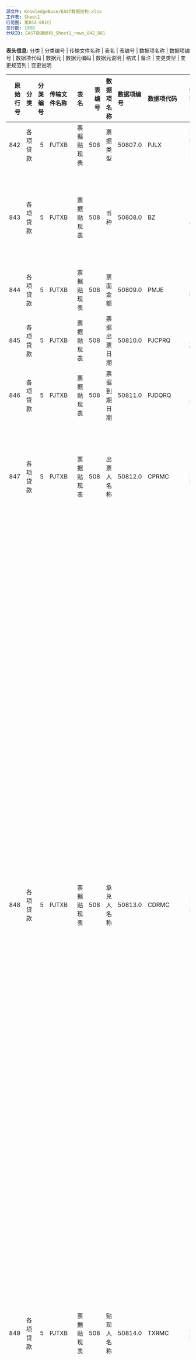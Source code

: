 ```yaml
---
源文件: KnowledgeBase/EAST数据结构.xlsx
工作表: Sheet1
行范围: 第842-881行
总行数: 1908
分块ID: EAST数据结构_Sheet1_rows_842_881
---
```


**表头信息:** 分类 | 分类编号 | 传输文件名称 | 表名 | 表编号 | 数据项名称 | 数据项编号 | 数据项代码 | 数据元 | 数据元编码 | 数据元说明 | 格式 | 备注 | 变更类型 | 变更规范列 | 变更说明

|   原始行号 | 分类     |   分类编号 | 传输文件名称   | 表名         |   表编号 | 数据项名称         | 数据项编号   | 数据项代码   | 数据元       | 数据元编码   | 数据元说明                                                                                                                                                                                                                                             | 格式   | 备注                                                                                                                                                                                                                                                                 | 变更类型   | 变更规范列   | 变更说明       |
|-----------:|:---------|-----------:|:---------------|:-------------|---------:|:-------------------|:-------------|:-------------|:-------------|:-------------|:-------------------------------------------------------------------------------------------------------------------------------------------------------------------------------------------------------------------------------------------------------|:-------|:---------------------------------------------------------------------------------------------------------------------------------------------------------------------------------------------------------------------------------------------------------------------|:-----------|:-------------|:---------------|
|        842 | 各项贷款 |          5 | PJTXB          | 票据贴现表   |      508 | 票据类型           | 50807.0      | PJLX         | 票据类型     | 5016.0       | 银行承兑汇票，商业承兑汇票。                                                                                                                                                                                                                           | C..30  |                                                                                                                                                                                                                                                                      | 新增       |              |                |
|        843 | 各项贷款 |          5 | PJTXB          | 票据贴现表   |      508 | 币种               | 50808.0      | BZ           | 币种         | 3010.0       | 遵循《GB/T 12406 表示货币和资金的代码》的字母代码，如CNY。上述文件所列币种无法涵盖的，允许银行自定义填报。多个币种合计折算为人民币（本外币合计）的，填报为BWB。                                                                                        | C3     |                                                                                                                                                                                                                                                                      | 新增       |              |                |
|        844 | 各项贷款 |          5 | PJTXB          | 票据贴现表   |      508 | 票面金额           | 50809.0      | PMJE         | 金额         | 3008.0       | 与币种相对应金额。                                                                                                                                                                                                                                     | D20.2  |                                                                                                                                                                                                                                                                      | 新增       |              |                |
|        845 | 各项贷款 |          5 | PJTXB          | 票据贴现表   |      508 | 票据出票日期       | 50810.0      | PJCPRQ       | 日期         | 1005.0       | YYYYMMDD，默认值99991231。                                                                                                                                                                                                                             | C8     |                                                                                                                                                                                                                                                                      | 新增       |              |                |
|        846 | 各项贷款 |          5 | PJTXB          | 票据贴现表   |      508 | 票据到期日期       | 50811.0      | PJDQRQ       | 日期         | 1005.0       | YYYYMMDD，默认值99991231。                                                                                                                                                                                                                             | C8     |                                                                                                                                                                                                                                                                      | 新增       |              |                |
|        847 | 各项贷款 |          5 | PJTXB          | 票据贴现表   |      508 | 出票人名称         | 50812.0      | CPRMC        | 名称         | 1001.0       | 名称应与公章所使用的名称完全一致。银行机构以银保监会金融机构许可证登记名称为准。无独立金融机构许可证的机构，可在本名称中体现出机构特征。第三方支付平台填报第三方支付平台名称。                                                                         | C..450 | 填写出票人全称。                                                                                                                                                                                                                                                     | 新增       |              |                |
|            |          |            |                |              |          |                    |              |              |              |              | 客户名称按照客户的不同类型按如下标准填报。                                                                                                                                                                                                             |        |                                                                                                                                                                                                                                                                      |            |              |                |
|            |          |            |                |              |          |                    |              |              |              |              | （1）集团客户，填报银行对该集团授信采用的集团客户名称。视同集团客户填报的供应链融资填报核心企业客户名称。                                                                                                                                              |        |                                                                                                                                                                                                                                                                      |            |              |                |
|            |          |            |                |              |          |                    |              |              |              |              | （2）单一法人客户，经有关部门批准正式使用的全称，与公章所使用的名称完全一致。视同单一法人客户填报的分公司，填报分公司全称，与分公司公章所使用的名称完全一致。客户是境内涉密机构的，客户名称填报为“*********”。                                         |        |                                                                                                                                                                                                                                                                      |            |              |                |
|            |          |            |                |              |          |                    |              |              |              |              | （3）同业客户，经有关部门批准正式使用的客户全称，与客户公章所使用的名称完全一致。                                                                                                                                                                      |        |                                                                                                                                                                                                                                                                      |            |              |                |
|            |          |            |                |              |          |                    |              |              |              |              | （4）自然人，与有效证件上的姓名一致。                                                                                                                                                                                                                  |        |                                                                                                                                                                                                                                                                      |            |              |                |
|            |          |            |                |              |          |                    |              |              |              |              | （5）境外客户，客户名称填报英文名称。                                                                                                                                                                                                                  |        |                                                                                                                                                                                                                                                                      |            |              |                |
|        848 | 各项贷款 |          5 | PJTXB          | 票据贴现表   |      508 | 承兑人名称         | 50813.0      | CDRMC        | 名称         | 1001.0       | 名称应与公章所使用的名称完全一致。银行机构以银保监会金融机构许可证登记名称为准。无独立金融机构许可证的机构，可在本名称中体现出机构特征。第三方支付平台填报第三方支付平台名称。                                                                         | C..450 | 填写承兑人全称。银行承兑汇票填承兑行全称。                                                                                                                                                                                                                           | 新增       |              |                |
|            |          |            |                |              |          |                    |              |              |              |              | 客户名称按照客户的不同类型按如下标准填报。                                                                                                                                                                                                             |        |                                                                                                                                                                                                                                                                      |            |              |                |
|            |          |            |                |              |          |                    |              |              |              |              | （1）集团客户，填报银行对该集团授信采用的集团客户名称。视同集团客户填报的供应链融资填报核心企业客户名称。                                                                                                                                              |        |                                                                                                                                                                                                                                                                      |            |              |                |
|            |          |            |                |              |          |                    |              |              |              |              | （2）单一法人客户，经有关部门批准正式使用的全称，与公章所使用的名称完全一致。视同单一法人客户填报的分公司，填报分公司全称，与分公司公章所使用的名称完全一致。客户是境内涉密机构的，客户名称填报为“*********”。                                         |        |                                                                                                                                                                                                                                                                      |            |              |                |
|            |          |            |                |              |          |                    |              |              |              |              | （3）同业客户，经有关部门批准正式使用的客户全称，与客户公章所使用的名称完全一致。                                                                                                                                                                      |        |                                                                                                                                                                                                                                                                      |            |              |                |
|            |          |            |                |              |          |                    |              |              |              |              | （4）自然人，与有效证件上的姓名一致。                                                                                                                                                                                                                  |        |                                                                                                                                                                                                                                                                      |            |              |                |
|            |          |            |                |              |          |                    |              |              |              |              | （5）境外客户，客户名称填报英文名称。                                                                                                                                                                                                                  |        |                                                                                                                                                                                                                                                                      |            |              |                |
|        849 | 各项贷款 |          5 | PJTXB          | 票据贴现表   |      508 | 贴现人名称         | 50814.0      | TXRMC        | 名称         | 1001.0       | 名称应与公章所使用的名称完全一致。银行机构以银保监会金融机构许可证登记名称为准。无独立金融机构许可证的机构，可在本名称中体现出机构特征。第三方支付平台填报第三方支付平台名称。                                                                         | C..450 | 填报申请办理贴现的贴现人全称。                                                                                                                                                                                                                                       | 新增       |              |                |
|            |          |            |                |              |          |                    |              |              |              |              | 客户名称按照客户的不同类型按如下标准填报。                                                                                                                                                                                                             |        |                                                                                                                                                                                                                                                                      |            |              |                |
|            |          |            |                |              |          |                    |              |              |              |              | （1）集团客户，填报银行对该集团授信采用的集团客户名称。视同集团客户填报的供应链融资填报核心企业客户名称。                                                                                                                                              |        |                                                                                                                                                                                                                                                                      |            |              |                |
|            |          |            |                |              |          |                    |              |              |              |              | （2）单一法人客户，经有关部门批准正式使用的全称，与公章所使用的名称完全一致。视同单一法人客户填报的分公司，填报分公司全称，与分公司公章所使用的名称完全一致。客户是境内涉密机构的，客户名称填报为“*********”。                                         |        |                                                                                                                                                                                                                                                                      |            |              |                |
|            |          |            |                |              |          |                    |              |              |              |              | （3）同业客户，经有关部门批准正式使用的客户全称，与客户公章所使用的名称完全一致。                                                                                                                                                                      |        |                                                                                                                                                                                                                                                                      |            |              |                |
|            |          |            |                |              |          |                    |              |              |              |              | （4）自然人，与有效证件上的姓名一致。                                                                                                                                                                                                                  |        |                                                                                                                                                                                                                                                                      |            |              |                |
|            |          |            |                |              |          |                    |              |              |              |              | （5）境外客户，客户名称填报英文名称。                                                                                                                                                                                                                  |        |                                                                                                                                                                                                                                                                      |            |              |                |
|        850 | 各项贷款 |          5 | PJTXB          | 票据贴现表   |      508 | 贴现人客户统一编号 | 50815.0      | TXRKHTYBH    | 客户统一编号 | 2001.0       | 银行自定义的唯一识别客户的标识。供应链融资的填写供应链融资编码。                                                                                                                                                                                       | C..60  |                                                                                                                                                                                                                                                                      | 新增       |              |                |
|        851 | 各项贷款 |          5 | PJTXB          | 票据贴现表   |      508 | 贴现人账号         | 50816.0      | TXRZH        | 外部账号     | 3025.0       | 客户交易时所使用的实际账号（银行提供给客户的账号，而非系统记账账号）。如，个人账号报送卡号、折号、单号或客户账号；对公活期账号报送活期存款账号对应的客户账号；对公定期账号报送与该业务绑定交易的客户账号；第三方平台账号报送第三方平台实际支付的账号。 | C..60  | 贴现人申请提款的外部账号                                                                                                                                                                                                                                             | 新增       |              |                |
|        852 | 各项贷款 |          5 | PJTXB          | 票据贴现表   |      508 | 贴现人开户行名称   | 50817.0      | TXRKHHMC     | 名称         | 1001.0       | 名称应与公章所使用的名称完全一致。银行机构以银保监会金融机构许可证登记名称为准。无独立金融机构许可证的机构，可在本名称中体现出机构特征。第三方支付平台填报第三方支付平台名称。                                                                         | C..450 | 贴现人申请提款的开户行全称                                                                                                                                                                                                                                           | 新增       |              |                |
|            |          |            |                |              |          |                    |              |              |              |              | 客户名称按照客户的不同类型按如下标准填报。                                                                                                                                                                                                             |        |                                                                                                                                                                                                                                                                      |            |              |                |
|            |          |            |                |              |          |                    |              |              |              |              | （1）集团客户，填报银行对该集团授信采用的集团客户名称。视同集团客户填报的供应链融资填报核心企业客户名称。                                                                                                                                              |        |                                                                                                                                                                                                                                                                      |            |              |                |
|            |          |            |                |              |          |                    |              |              |              |              | （2）单一法人客户，经有关部门批准正式使用的全称，与公章所使用的名称完全一致。视同单一法人客户填报的分公司，填报分公司全称，与分公司公章所使用的名称完全一致。客户是境内涉密机构的，客户名称填报为“*********”。                                         |        |                                                                                                                                                                                                                                                                      |            |              |                |
|            |          |            |                |              |          |                    |              |              |              |              | （3）同业客户，经有关部门批准正式使用的客户全称，与客户公章所使用的名称完全一致。                                                                                                                                                                      |        |                                                                                                                                                                                                                                                                      |            |              |                |
|            |          |            |                |              |          |                    |              |              |              |              | （4）自然人，与有效证件上的姓名一致。                                                                                                                                                                                                                  |        |                                                                                                                                                                                                                                                                      |            |              |                |
|            |          |            |                |              |          |                    |              |              |              |              | （5）境外客户，客户名称填报英文名称。                                                                                                                                                                                                                  |        |                                                                                                                                                                                                                                                                      |            |              |                |
|        853 | 各项贷款 |          5 | PJTXB          | 票据贴现表   |      508 | 贴现金额           | 50818.0      | TXJE         | 金额         | 3008.0       | 与币种相对应金额。                                                                                                                                                                                                                                     | D20.2  | 贴现实付金额。                                                                                                                                                                                                                                                       | 新增       |              |                |
|        854 | 各项贷款 |          5 | PJTXB          | 票据贴现表   |      508 | 贴现日期           | 50819.0      | TXRQ         | 日期         | 1005.0       | YYYYMMDD，默认值99991231。                                                                                                                                                                                                                             | C8     |                                                                                                                                                                                                                                                                      | 新增       |              |                |
|        855 | 各项贷款 |          5 | PJTXB          | 票据贴现表   |      508 | 贴现计息天数       | 50820.0      | TXJXTS       | 天数         | 10046.0      | 以天为单位计的时间长度。                                                                                                                                                                                                                               | I      |                                                                                                                                                                                                                                                                      | 新增       |              |                |
|        856 | 各项贷款 |          5 | PJTXB          | 票据贴现表   |      508 | 贴现利率           | 50821.0      | TXL          | 利率         | 3017.0       | 百分比为单位，即%，如4.5%填报为4.5。                                                                                                                                                                                                                   | D20.4  |                                                                                                                                                                                                                                                                      | 新增       |              |                |
|        857 | 各项贷款 |          5 | PJTXB          | 票据贴现表   |      508 | 贴现利息           | 50822.0      | TXLX         | 利息         | 3016.0       | 元。                                                                                                                                                                                                                                                   | D20.2  |                                                                                                                                                                                                                                                                      | 新增       |              |                |
|        858 | 各项贷款 |          5 | PJTXB          | 票据贴现表   |      508 | 票据状态           | 50823.0      | PJZT         | 票据状态     | 5043.0       | 正常，卖断，解付，垫款，核销，其他-银行自定义。无法以枚举类型填报的，以“其他-XX”填报，其中“XX”为银行自定义状态。                                                                                                                                       | C..30  | 正常（票据未到期），卖断（转贴现卖断），解付（票据到期且出票人已付款），垫款（票据到期产生垫款），核销（贷款核销）。                                                                                                                                                 | 新增       |              |                |
|        859 | 各项贷款 |          5 | PJTXB          | 票据贴现表   |      508 | 备注               | 50824.0      | BBZ          | 备注         | 1038.0       | 银行自定义。                                                                                                                                                                                                                                           | C..600 | 描述其他字段未能详尽说明的情况，或标注对本条报送记录的特殊说明（如视需要可用于说明各种不满足检核规则的例外情况：客户信息表中可标注“境外客户”“客户已工商注销”“客户名下账户均已管控”，信贷分户账中可标注“线上化业务”“自助类贷款”等）。不同备注事项用英文半角分号隔开。 | 新增       |              |                |
|        860 | 各项贷款 |          5 | PJTXB          | 票据贴现表   |      508 | 采集日期           | 50825.0      | CJRQ         | 日期         | 1005.0       | YYYYMMDD，默认值99991231。                                                                                                                                                                                                                             | C8     | PK。采集日期指该期（批次）数据报送的期末日期，例如：按日采集的表，采集日期应为每日；按月采集的表，采集日期应为月末最后一天；以此类推。有特殊报送要求的，应以报送要求的截至日期为采集日期。                                                                           | 新增       |              |                |
|        861 | 各项贷款 |          5 | PJZTXB         | 票据转贴现表 |      509 |                    |              |              |              |              |                                                                                                                                                                                                                                                        |        | 报送本行发生的转贴现买断、转贴现卖断、质押式回购正回购、质押式回购逆回购、买断式回购正回购、买断式回购逆回购、再贴现等业务的明细信息。票据状态为“卖断”、“解付”或“核销”的数据，在报送票据最后状态的次月可不再报送。                                                   | 新增       |              |                |
|        862 | 各项贷款 |          5 | PJZTXB         | 票据转贴现表 |      509 | 金融许可证号       | 50901.0      | JRXKZH       | 金融许可证号 | 1011.0       | 金融许可证机构编码编制规则（试行）                                                                                                                                                                                                                     | C..30  | 关联数据项：机构信息表.金融许可证号                                                                                                                                                                                                                                  | 新增       |              |                |
|            |          |            |                |              |          |                    |              |              |              |              | 　一、机构编码结构                                                                                                                                                                                                                                     |        |                                                                                                                                                                                                                                                                      |            |              |                |
|            |          |            |                |              |          |                    |              |              |              |              | 　　机构编码由大写英文字母和数字组成，共15位。分六个部分，分别是机构类型代码、机构代码、组织类别代码、发证机关代码、地址代码、顺序代码，从左至右顺序排列，如下表所示。                                                                                 |        |                                                                                                                                                                                                                                                                      |            |              |                |
|            |          |            |                |              |          |                    |              |              |              |              | 　　二、机构编码含义                                                                                                                                                                                                                                   |        |                                                                                                                                                                                                                                                                      |            |              |                |
|            |          |            |                |              |          |                    |              |              |              |              | 　　（一）第［一］位是机构类型代码，用大写英文字母表示。                                                                                                                                                                                               |        |                                                                                                                                                                                                                                                                      |            |              |                |
|            |          |            |                |              |          |                    |              |              |              |              | 　　A-政策性银行                                                                                                                                                                                                                                       |        |                                                                                                                                                                                                                                                                      |            |              |                |
|            |          |            |                |              |          |                    |              |              |              |              | 　　B-商业银行                                                                                                                                                                                                                                         |        |                                                                                                                                                                                                                                                                      |            |              |                |
|            |          |            |                |              |          |                    |              |              |              |              | 　　C-农村合作银行                                                                                                                                                                                                                                     |        |                                                                                                                                                                                                                                                                      |            |              |                |
|            |          |            |                |              |          |                    |              |              |              |              | 　　D-城市信用社                                                                                                                                                                                                                                       |        |                                                                                                                                                                                                                                                                      |            |              |                |
|            |          |            |                |              |          |                    |              |              |              |              | 　　E-农村信用社                                                                                                                                                                                                                                       |        |                                                                                                                                                                                                                                                                      |            |              |                |
|            |          |            |                |              |          |                    |              |              |              |              | 　　F-资金互助社                                                                                                                                                                                                                                       |        |                                                                                                                                                                                                                                                                      |            |              |                |
|            |          |            |                |              |          |                    |              |              |              |              | 　　J-金融资产管理公司                                                                                                                                                                                                                                 |        |                                                                                                                                                                                                                                                                      |            |              |                |
|            |          |            |                |              |          |                    |              |              |              |              | 　　K-信托公司                                                                                                                                                                                                                                         |        |                                                                                                                                                                                                                                                                      |            |              |                |
|            |          |            |                |              |          |                    |              |              |              |              | 　　L-财务公司                                                                                                                                                                                                                                         |        |                                                                                                                                                                                                                                                                      |            |              |                |
|            |          |            |                |              |          |                    |              |              |              |              | 　　M-金融租赁公司                                                                                                                                                                                                                                     |        |                                                                                                                                                                                                                                                                      |            |              |                |
|            |          |            |                |              |          |                    |              |              |              |              | 　　N-汽车金融公司                                                                                                                                                                                                                                     |        |                                                                                                                                                                                                                                                                      |            |              |                |
|            |          |            |                |              |          |                    |              |              |              |              | 　　P-货币经纪公司                                                                                                                                                                                                                                     |        |                                                                                                                                                                                                                                                                      |            |              |                |
|            |          |            |                |              |          |                    |              |              |              |              | 　　Q-贷款公司                                                                                                                                                                                                                                         |        |                                                                                                                                                                                                                                                                      |            |              |                |
|            |          |            |                |              |          |                    |              |              |              |              | 　　Z-其他类金融机构                                                                                                                                                                                                                                   |        |                                                                                                                                                                                                                                                                      |            |              |                |
|            |          |            |                |              |          |                    |              |              |              |              | 　　新增机构类型时，根据需要确定机构类型代码。                                                                                                                                                                                                         |        |                                                                                                                                                                                                                                                                      |            |              |                |
|            |          |            |                |              |          |                    |              |              |              |              | 　　（二）第［二］位至第［五］位是机构代码，用数字表示。                                                                                                                                                                                               |        |                                                                                                                                                                                                                                                                      |            |              |                |
|            |          |            |                |              |          |                    |              |              |              |              | 　　1.每个法人机构指定唯一的代码，由计算机系统按照规则自动生成。除农村信用社、资金互助社、贷款公司（E、F、Q类机构）外，全国统一编码。E、F、Q类机构在省（自治区、直辖市）范围内统一编码。                                                               |        |                                                                                                                                                                                                                                                                      |            |              |                |
|            |          |            |                |              |          |                    |              |              |              |              | 　　2.新设立的机构依照所属机构类型顺序排列。                                                                                                                                                                                                           |        |                                                                                                                                                                                                                                                                      |            |              |                |
|            |          |            |                |              |          |                    |              |              |              |              | 　　机构代码编码示例如下：                                                                                                                                                                                                                             |        |                                                                                                                                                                                                                                                                      |            |              |                |
|            |          |            |                |              |          |                    |              |              |              |              | 　　A-政策性银行                                                                                                                                                                                                                                       |        |                                                                                                                                                                                                                                                                      |            |              |                |
|            |          |            |                |              |          |                    |              |              |              |              | 　　0001-国家开发银行                                                                                                                                                                                                                                  |        |                                                                                                                                                                                                                                                                      |            |              |                |
|            |          |            |                |              |          |                    |              |              |              |              | 　　……                                                                                                                                                                                                                                                 |        |                                                                                                                                                                                                                                                                      |            |              |                |
|            |          |            |                |              |          |                    |              |              |              |              | 　　B-商业银行                                                                                                                                                                                                                                         |        |                                                                                                                                                                                                                                                                      |            |              |                |
|            |          |            |                |              |          |                    |              |              |              |              | 　　0001-中国工商银行股份有限公司                                                                                                                                                                                                                      |        |                                                                                                                                                                                                                                                                      |            |              |                |
|            |          |            |                |              |          |                    |              |              |              |              | 　　……                                                                                                                                                                                                                                                 |        |                                                                                                                                                                                                                                                                      |            |              |                |
|            |          |            |                |              |          |                    |              |              |              |              | 　　C-农村合作银行                                                                                                                                                                                                                                     |        |                                                                                                                                                                                                                                                                      |            |              |                |
|            |          |            |                |              |          |                    |              |              |              |              | 　　0001-天津大港农村合作银行                                                                                                                                                                                                                          |        |                                                                                                                                                                                                                                                                      |            |              |                |
|            |          |            |                |              |          |                    |              |              |              |              | 　　……                                                                                                                                                                                                                                                 |        |                                                                                                                                                                                                                                                                      |            |              |                |
|            |          |            |                |              |          |                    |              |              |              |              | 　　D-城市信用社                                                                                                                                                                                                                                       |        |                                                                                                                                                                                                                                                                      |            |              |                |
|            |          |            |                |              |          |                    |              |              |              |              | 　　0001-邯郸市城市信用社股份有限公司                                                                                                                                                                                                                  |        |                                                                                                                                                                                                                                                                      |            |              |                |
|            |          |            |                |              |          |                    |              |              |              |              | 　　……                                                                                                                                                                                                                                                 |        |                                                                                                                                                                                                                                                                      |            |              |                |
|            |          |            |                |              |          |                    |              |              |              |              | 　　E-农村信用社天津市                                                                                                                                                                                                                                 |        |                                                                                                                                                                                                                                                                      |            |              |                |
|            |          |            |                |              |          |                    |              |              |              |              | 　　0001-天津市宝坻区农村信用合作联社                                                                                                                                                                                                                  |        |                                                                                                                                                                                                                                                                      |            |              |                |
|            |          |            |                |              |          |                    |              |              |              |              | 　　……                                                                                                                                                                                                                                                 |        |                                                                                                                                                                                                                                                                      |            |              |                |
|            |          |            |                |              |          |                    |              |              |              |              | 　　新疆维吾尔自治区                                                                                                                                                                                                                                   |        |                                                                                                                                                                                                                                                                      |            |              |                |
|            |          |            |                |              |          |                    |              |              |              |              | 　　0001-新疆维吾尔自治区农村信用社联合社                                                                                                                                                                                                              |        |                                                                                                                                                                                                                                                                      |            |              |                |
|            |          |            |                |              |          |                    |              |              |              |              | 　　……                                                                                                                                                                                                                                                 |        |                                                                                                                                                                                                                                                                      |            |              |                |
|            |          |            |                |              |          |                    |              |              |              |              | 　　F-资金互助社                                                                                                                                                                                                                                       |        |                                                                                                                                                                                                                                                                      |            |              |                |
|            |          |            |                |              |          |                    |              |              |              |              | 　　吉林省                                                                                                                                                                                                                                             |        |                                                                                                                                                                                                                                                                      |            |              |                |
|            |          |            |                |              |          |                    |              |              |              |              | 　　0001-吉林省梨树县闰家村百信农村资金互助社                                                                                                                                                                                                          |        |                                                                                                                                                                                                                                                                      |            |              |                |
|            |          |            |                |              |          |                    |              |              |              |              | 　　……                                                                                                                                                                                                                                                 |        |                                                                                                                                                                                                                                                                      |            |              |                |
|            |          |            |                |              |          |                    |              |              |              |              | 　　青海省                                                                                                                                                                                                                                             |        |                                                                                                                                                                                                                                                                      |            |              |                |
|            |          |            |                |              |          |                    |              |              |              |              | 　　0001-青海省乐都县雨润镇兴乐农村资金互助社                                                                                                                                                                                                          |        |                                                                                                                                                                                                                                                                      |            |              |                |
|            |          |            |                |              |          |                    |              |              |              |              | 　　……                                                                                                                                                                                                                                                 |        |                                                                                                                                                                                                                                                                      |            |              |                |
|            |          |            |                |              |          |                    |              |              |              |              | 　　J-金融资产管理公司                                                                                                                                                                                                                                 |        |                                                                                                                                                                                                                                                                      |            |              |                |
|            |          |            |                |              |          |                    |              |              |              |              | 　　0001-中国华融资产管理公司                                                                                                                                                                                                                          |        |                                                                                                                                                                                                                                                                      |            |              |                |
|            |          |            |                |              |          |                    |              |              |              |              | 　　……                                                                                                                                                                                                                                                 |        |                                                                                                                                                                                                                                                                      |            |              |                |
|            |          |            |                |              |          |                    |              |              |              |              | 　　K-信托投资公司                                                                                                                                                                                                                                     |        |                                                                                                                                                                                                                                                                      |            |              |                |
|            |          |            |                |              |          |                    |              |              |              |              | 　　0001-中诚信托投资有限责任公司                                                                                                                                                                                                                      |        |                                                                                                                                                                                                                                                                      |            |              |                |
|            |          |            |                |              |          |                    |              |              |              |              | 　　……                                                                                                                                                                                                                                                 |        |                                                                                                                                                                                                                                                                      |            |              |                |
|            |          |            |                |              |          |                    |              |              |              |              | 　　L-财务公司                                                                                                                                                                                                                                         |        |                                                                                                                                                                                                                                                                      |            |              |                |
|            |          |            |                |              |          |                    |              |              |              |              | 　　0001-中海石油财务有限责任公司                                                                                                                                                                                                                      |        |                                                                                                                                                                                                                                                                      |            |              |                |
|            |          |            |                |              |          |                    |              |              |              |              | 　　……                                                                                                                                                                                                                                                 |        |                                                                                                                                                                                                                                                                      |            |              |                |
|            |          |            |                |              |          |                    |              |              |              |              | 　　M-金融租赁公司                                                                                                                                                                                                                                     |        |                                                                                                                                                                                                                                                                      |            |              |                |
|            |          |            |                |              |          |                    |              |              |              |              | 　　0001-中国外贸金融租赁公司                                                                                                                                                                                                                          |        |                                                                                                                                                                                                                                                                      |            |              |                |
|            |          |            |                |              |          |                    |              |              |              |              | 　　……                                                                                                                                                                                                                                                 |        |                                                                                                                                                                                                                                                                      |            |              |                |
|            |          |            |                |              |          |                    |              |              |              |              | 　　N-汽车金融公司                                                                                                                                                                                                                                     |        |                                                                                                                                                                                                                                                                      |            |              |                |
|            |          |            |                |              |          |                    |              |              |              |              | 　　0001-大众汽车金融（中国）有限公司                                                                                                                                                                                                                  |        |                                                                                                                                                                                                                                                                      |            |              |                |
|            |          |            |                |              |          |                    |              |              |              |              | 　　……                                                                                                                                                                                                                                                 |        |                                                                                                                                                                                                                                                                      |            |              |                |
|            |          |            |                |              |          |                    |              |              |              |              | 　　P-货币经纪公司                                                                                                                                                                                                                                     |        |                                                                                                                                                                                                                                                                      |            |              |                |
|            |          |            |                |              |          |                    |              |              |              |              | 　　0001-上海国利货币经纪有限公司                                                                                                                                                                                                                      |        |                                                                                                                                                                                                                                                                      |            |              |                |
|            |          |            |                |              |          |                    |              |              |              |              | 　　……                                                                                                                                                                                                                                                 |        |                                                                                                                                                                                                                                                                      |            |              |                |
|            |          |            |                |              |          |                    |              |              |              |              | 　　Q-贷款公司四川省                                                                                                                                                                                                                                   |        |                                                                                                                                                                                                                                                                      |            |              |                |
|            |          |            |                |              |          |                    |              |              |              |              | 　　0001-四川省仪陇县惠民贷款有限责任公司                                                                                                                                                                                                              |        |                                                                                                                                                                                                                                                                      |            |              |                |
|            |          |            |                |              |          |                    |              |              |              |              | 　　……                                                                                                                                                                                                                                                 |        |                                                                                                                                                                                                                                                                      |            |              |                |
|            |          |            |                |              |          |                    |              |              |              |              | 　　新疆维吾尔自治区                                                                                                                                                                                                                                   |        |                                                                                                                                                                                                                                                                      |            |              |                |
|            |          |            |                |              |          |                    |              |              |              |              | 　　0001-                                                                                                                                                                                                                                              |        |                                                                                                                                                                                                                                                                      |            |              |                |
|            |          |            |                |              |          |                    |              |              |              |              | 　　……                                                                                                                                                                                                                                                 |        |                                                                                                                                                                                                                                                                      |            |              |                |
|            |          |            |                |              |          |                    |              |              |              |              | 　　Z-其他类金融机构                                                                                                                                                                                                                                   |        |                                                                                                                                                                                                                                                                      |            |              |                |
|            |          |            |                |              |          |                    |              |              |              |              | 　　0001-中央国债登记结算有限责任公司                                                                                                                                                                                                                  |        |                                                                                                                                                                                                                                                                      |            |              |                |
|            |          |            |                |              |          |                    |              |              |              |              | 　　……                                                                                                                                                                                                                                                 |        |                                                                                                                                                                                                                                                                      |            |              |                |
|            |          |            |                |              |          |                    |              |              |              |              | 　　（三）第〔六〕位是组织类别代码，用大写英文字母表示。                                                                                                                                                                                               |        |                                                                                                                                                                                                                                                                      |            |              |                |
|            |          |            |                |              |          |                    |              |              |              |              | 　　机构类型不同，组织类别代码的含义不同。定义如下：                                                                                                                                                                                                   |        |                                                                                                                                                                                                                                                                      |            |              |                |
|            |          |            |                |              |          |                    |              |              |              |              | 　　1.A-政策性银行                                                                                                                                                                                                                                     |        |                                                                                                                                                                                                                                                                      |            |              |                |
|            |          |            |                |              |          |                    |              |              |              |              | 　　H-总行                                                                                                                                                                                                                                             |        |                                                                                                                                                                                                                                                                      |            |              |                |
|            |          |            |                |              |          |                    |              |              |              |              | 　　G-总行营业部                                                                                                                                                                                                                                       |        |                                                                                                                                                                                                                                                                      |            |              |                |
|            |          |            |                |              |          |                    |              |              |              |              | 　　H-级分行                                                                                                                                                                                                                                           |        |                                                                                                                                                                                                                                                                      |            |              |                |
|            |          |            |                |              |          |                    |              |              |              |              | 　　K-一级分行营业部                                                                                                                                                                                                                                   |        |                                                                                                                                                                                                                                                                      |            |              |                |
|            |          |            |                |              |          |                    |              |              |              |              | 　　M-二级分行                                                                                                                                                                                                                                         |        |                                                                                                                                                                                                                                                                      |            |              |                |
|            |          |            |                |              |          |                    |              |              |              |              | 　　S-支行                                                                                                                                                                                                                                             |        |                                                                                                                                                                                                                                                                      |            |              |                |
|            |          |            |                |              |          |                    |              |              |              |              | 　　X-其他分支机构                                                                                                                                                                                                                                     |        |                                                                                                                                                                                                                                                                      |            |              |                |
|            |          |            |                |              |          |                    |              |              |              |              | 　　2.B-商业银行                                                                                                                                                                                                                                       |        |                                                                                                                                                                                                                                                                      |            |              |                |
|            |          |            |                |              |          |                    |              |              |              |              | 　　H-总行                                                                                                                                                                                                                                             |        |                                                                                                                                                                                                                                                                      |            |              |                |
|            |          |            |                |              |          |                    |              |              |              |              | 　　G-总行营业部、专营机构                                                                                                                                                                                                                             |        |                                                                                                                                                                                                                                                                      |            |              |                |
|            |          |            |                |              |          |                    |              |              |              |              | 　　B-一级分行                                                                                                                                                                                                                                         |        |                                                                                                                                                                                                                                                                      |            |              |                |
|            |          |            |                |              |          |                    |              |              |              |              | 　　K-一级分行营业部                                                                                                                                                                                                                                   |        |                                                                                                                                                                                                                                                                      |            |              |                |
|            |          |            |                |              |          |                    |              |              |              |              | 　　L-二级分行                                                                                                                                                                                                                                         |        |                                                                                                                                                                                                                                                                      |            |              |                |
|            |          |            |                |              |          |                    |              |              |              |              | 　　M-直属支行                                                                                                                                                                                                                                         |        |                                                                                                                                                                                                                                                                      |            |              |                |
|            |          |            |                |              |          |                    |              |              |              |              | 　　N-二级分行营业部                                                                                                                                                                                                                                   |        |                                                                                                                                                                                                                                                                      |            |              |                |
|            |          |            |                |              |          |                    |              |              |              |              | 　　S-支行                                                                                                                                                                                                                                             |        |                                                                                                                                                                                                                                                                      |            |              |                |
|            |          |            |                |              |          |                    |              |              |              |              | 　　U-分理处、办事处、营业所                                                                                                                                                                                                                           |        |                                                                                                                                                                                                                                                                      |            |              |                |
|            |          |            |                |              |          |                    |              |              |              |              | 　　V-储蓄所                                                                                                                                                                                                                                           |        |                                                                                                                                                                                                                                                                      |            |              |                |
|            |          |            |                |              |          |                    |              |              |              |              | 　　X-其他分支机构                                                                                                                                                                                                                                     |        |                                                                                                                                                                                                                                                                      |            |              |                |
|            |          |            |                |              |          |                    |              |              |              |              | 　　3.C-农村合作银行                                                                                                                                                                                                                                   |        |                                                                                                                                                                                                                                                                      |            |              |                |
|            |          |            |                |              |          |                    |              |              |              |              | 　　H-总行                                                                                                                                                                                                                                             |        |                                                                                                                                                                                                                                                                      |            |              |                |
|            |          |            |                |              |          |                    |              |              |              |              | 　　S-支行                                                                                                                                                                                                                                             |        |                                                                                                                                                                                                                                                                      |            |              |                |
|            |          |            |                |              |          |                    |              |              |              |              | 　　U-分理处                                                                                                                                                                                                                                           |        |                                                                                                                                                                                                                                                                      |            |              |                |
|            |          |            |                |              |          |                    |              |              |              |              | 　　V-储蓄所                                                                                                                                                                                                                                           |        |                                                                                                                                                                                                                                                                      |            |              |                |
|            |          |            |                |              |          |                    |              |              |              |              | 　　X-其他分支机构                                                                                                                                                                                                                                     |        |                                                                                                                                                                                                                                                                      |            |              |                |
|            |          |            |                |              |          |                    |              |              |              |              | 　　4.D-城市信用社                                                                                                                                                                                                                                     |        |                                                                                                                                                                                                                                                                      |            |              |                |
|            |          |            |                |              |          |                    |              |              |              |              | 　　H-法人                                                                                                                                                                                                                                             |        |                                                                                                                                                                                                                                                                      |            |              |                |
|            |          |            |                |              |          |                    |              |              |              |              | 　　S-分社、营业部                                                                                                                                                                                                                                     |        |                                                                                                                                                                                                                                                                      |            |              |                |
|            |          |            |                |              |          |                    |              |              |              |              | 　　X-其他分支机构                                                                                                                                                                                                                                     |        |                                                                                                                                                                                                                                                                      |            |              |                |
|            |          |            |                |              |          |                    |              |              |              |              | 　　5.E-农村信用社                                                                                                                                                                                                                                     |        |                                                                                                                                                                                                                                                                      |            |              |                |
|            |          |            |                |              |          |                    |              |              |              |              | 　　H-省（自治区、直辖市）联合社                                                                                                                                                                                                                       |        |                                                                                                                                                                                                                                                                      |            |              |                |
|            |          |            |                |              |          |                    |              |              |              |              | 　　B-地（市）联合社、联社                                                                                                                                                                                                                             |        |                                                                                                                                                                                                                                                                      |            |              |                |
|            |          |            |                |              |          |                    |              |              |              |              | 　　S-县（市）联合社、联社、合作社（县级）                                                                                                                                                                                                             |        |                                                                                                                                                                                                                                                                      |            |              |                |
|            |          |            |                |              |          |                    |              |              |              |              | 　　T-信用合作社                                                                                                                                                                                                                                       |        |                                                                                                                                                                                                                                                                      |            |              |                |
|            |          |            |                |              |          |                    |              |              |              |              | 　　U-信用社、分社                                                                                                                                                                                                                                     |        |                                                                                                                                                                                                                                                                      |            |              |                |
|            |          |            |                |              |          |                    |              |              |              |              | 　　V-储蓄所                                                                                                                                                                                                                                           |        |                                                                                                                                                                                                                                                                      |            |              |                |
|            |          |            |                |              |          |                    |              |              |              |              | 　　X-其他分支机构                                                                                                                                                                                                                                     |        |                                                                                                                                                                                                                                                                      |            |              |                |
|            |          |            |                |              |          |                    |              |              |              |              | 　　6.F-资金互助社                                                                                                                                                                                                                                     |        |                                                                                                                                                                                                                                                                      |            |              |                |
|            |          |            |                |              |          |                    |              |              |              |              | 　　H-法人                                                                                                                                                                                                                                             |        |                                                                                                                                                                                                                                                                      |            |              |                |
|            |          |            |                |              |          |                    |              |              |              |              | 　　7.J-金融资产管理公司                                                                                                                                                                                                                               |        |                                                                                                                                                                                                                                                                      |            |              |                |
|            |          |            |                |              |          |                    |              |              |              |              | 　　H-总公司                                                                                                                                                                                                                                           |        |                                                                                                                                                                                                                                                                      |            |              |                |
|            |          |            |                |              |          |                    |              |              |              |              | 　　B-办事处                                                                                                                                                                                                                                           |        |                                                                                                                                                                                                                                                                      |            |              |                |
|            |          |            |                |              |          |                    |              |              |              |              | 　　X-其他分支机构                                                                                                                                                                                                                                     |        |                                                                                                                                                                                                                                                                      |            |              |                |
|            |          |            |                |              |          |                    |              |              |              |              | 　　8.K-信托公司                                                                                                                                                                                                                                       |        |                                                                                                                                                                                                                                                                      |            |              |                |
|            |          |            |                |              |          |                    |              |              |              |              | 　　H-法人                                                                                                                                                                                                                                             |        |                                                                                                                                                                                                                                                                      |            |              |                |
|            |          |            |                |              |          |                    |              |              |              |              | 　　9.N-汽车金融公司                                                                                                                                                                                                                                   |        |                                                                                                                                                                                                                                                                      |            |              |                |
|            |          |            |                |              |          |                    |              |              |              |              | 　　H-法人                                                                                                                                                                                                                                             |        |                                                                                                                                                                                                                                                                      |            |              |                |
|            |          |            |                |              |          |                    |              |              |              |              | 　　10.L-财务公司                                                                                                                                                                                                                                      |        |                                                                                                                                                                                                                                                                      |            |              |                |
|            |          |            |                |              |          |                    |              |              |              |              | 　　H-总公司                                                                                                                                                                                                                                           |        |                                                                                                                                                                                                                                                                      |            |              |                |
|            |          |            |                |              |          |                    |              |              |              |              | 　　B-分公司                                                                                                                                                                                                                                           |        |                                                                                                                                                                                                                                                                      |            |              |                |
|            |          |            |                |              |          |                    |              |              |              |              | 　　X-其他分支机构                                                                                                                                                                                                                                     |        |                                                                                                                                                                                                                                                                      |            |              |                |
|            |          |            |                |              |          |                    |              |              |              |              | 　　11.M-金融租赁公司                                                                                                                                                                                                                                  |        |                                                                                                                                                                                                                                                                      |            |              |                |
|            |          |            |                |              |          |                    |              |              |              |              | 　　H-总公司                                                                                                                                                                                                                                           |        |                                                                                                                                                                                                                                                                      |            |              |                |
|            |          |            |                |              |          |                    |              |              |              |              | 　　B-分公司                                                                                                                                                                                                                                           |        |                                                                                                                                                                                                                                                                      |            |              |                |
|            |          |            |                |              |          |                    |              |              |              |              | 　　X-其他分支机构                                                                                                                                                                                                                                     |        |                                                                                                                                                                                                                                                                      |            |              |                |
|            |          |            |                |              |          |                    |              |              |              |              | 　　12.P-货币经纪公司                                                                                                                                                                                                                                  |        |                                                                                                                                                                                                                                                                      |            |              |                |
|            |          |            |                |              |          |                    |              |              |              |              | 　　H-总公司                                                                                                                                                                                                                                           |        |                                                                                                                                                                                                                                                                      |            |              |                |
|            |          |            |                |              |          |                    |              |              |              |              | 　　B-分公司                                                                                                                                                                                                                                           |        |                                                                                                                                                                                                                                                                      |            |              |                |
|            |          |            |                |              |          |                    |              |              |              |              | 　　X-其他分支机构                                                                                                                                                                                                                                     |        |                                                                                                                                                                                                                                                                      |            |              |                |
|            |          |            |                |              |          |                    |              |              |              |              | 　　13.Q-贷款公司                                                                                                                                                                                                                                      |        |                                                                                                                                                                                                                                                                      |            |              |                |
|            |          |            |                |              |          |                    |              |              |              |              | 　　H-总公司                                                                                                                                                                                                                                           |        |                                                                                                                                                                                                                                                                      |            |              |                |
|            |          |            |                |              |          |                    |              |              |              |              | 　　B-分公司                                                                                                                                                                                                                                           |        |                                                                                                                                                                                                                                                                      |            |              |                |
|            |          |            |                |              |          |                    |              |              |              |              | 　　X-其他分支机构                                                                                                                                                                                                                                     |        |                                                                                                                                                                                                                                                                      |            |              |                |
|            |          |            |                |              |          |                    |              |              |              |              | 　　14.Z-其他类金融机构                                                                                                                                                                                                                                |        |                                                                                                                                                                                                                                                                      |            |              |                |
|            |          |            |                |              |          |                    |              |              |              |              | 　　Z类机构组织类别代码编码方法参照以上规则。                                                                                                                                                                                                          |        |                                                                                                                                                                                                                                                                      |            |              |                |
|            |          |            |                |              |          |                    |              |              |              |              | 　　新增机构类型时，参照以上规则，根据实际情况定义其组织类别代码。                                                                                                                                                                                     |        |                                                                                                                                                                                                                                                                      |            |              |                |
|            |          |            |                |              |          |                    |              |              |              |              | 　　（四）第〔七〕位是发证机关代码，用数字表示。                                                                                                                                                                                                       |        |                                                                                                                                                                                                                                                                      |            |              |                |
|            |          |            |                |              |          |                    |              |              |              |              | 　　1-银保监会                                                                                                                                                                                                                                         |        |                                                                                                                                                                                                                                                                      |            |              |                |
|            |          |            |                |              |          |                    |              |              |              |              | 　　2-银监局                                                                                                                                                                                                                                           |        |                                                                                                                                                                                                                                                                      |            |              |                |
|            |          |            |                |              |          |                    |              |              |              |              | 　　3-银监分局                                                                                                                                                                                                                                         |        |                                                                                                                                                                                                                                                                      |            |              |                |
|            |          |            |                |              |          |                    |              |              |              |              | 　　（五）第〔八〕位至第〔十一〕是地址代码，用数字表示。按照《中华人民共和国行政区划代码》 （GB/T2260），取市（地区、自治州、盟）、直辖市行政区划代码前四位，作为地址代码。                                                                            |        |                                                                                                                                                                                                                                                                      |            |              |                |
|            |          |            |                |              |          |                    |              |              |              |              | 　　地址代码示例如下：1100表示北京市，1200表示天津市，1301表示石家庄市，……                                                                                                                                                                             |        |                                                                                                                                                                                                                                                                      |            |              |                |
|            |          |            |                |              |          |                    |              |              |              |              | 　　（六）第〔十二〕位至第〔十五〕位是顺序代码，用数字表示。机构类型代码、机构代码、组织类别代码、发证机关代码和地址代码相同的机构按照制发金融许可证的顺序编码。                                                                                       |        |                                                                                                                                                                                                                                                                      |            |              |                |
|            |          |            |                |              |          |                    |              |              |              |              | 　　三、机构编码的编制规则                                                                                                                                                                                                                             |        |                                                                                                                                                                                                                                                                      |            |              |                |
|            |          |            |                |              |          |                    |              |              |              |              | 　　编制机构编码时，按照从左至右的顺序依次确定机构类型代码、机构代码、组织类别代码、发证机关代码、地址代码、顺序代码，由计算机自动生成。                                                                                                               |        |                                                                                                                                                                                                                                                                      |            |              |                |
|            |          |            |                |              |          |                    |              |              |              |              | 　　为了保证机构编码的唯一性，以利于电子计算机较长时间地存储数据，因行政许可变更需换发金融许可证，涉及机构编码变更的，原机构编码不再使用.金融机构终止的，机构编码不再使用。注销开业许可收回金融许可证的，机构编码不再使用。                            |        |                                                                                                                                                                                                                                                                      |            |              |                |
|        863 | 各项贷款 |          5 | PJZTXB         | 票据转贴现表 |      509 | 内部机构号         | 50902.0      | NBJGH        | 内部机构号   | 1012.0       | 银行内部机构号。应具有标识机构的唯一性。                                                                                                                                                                                                               | C..30  | PK。本行内部机构号。关联数据项：机构信息表.内部机构号                                                                                                                                                                                                                | 新增       |              |                |
|        864 | 各项贷款 |          5 | PJZTXB         | 票据转贴现表 |      509 | 银行机构名称       | 50903.0      | YHJGMC       | 名称         | 1001.0       | 名称应与公章所使用的名称完全一致。银行机构以银保监会金融机构许可证登记名称为准。无独立金融机构许可证的机构，可在本名称中体现出机构特征。第三方支付平台填报第三方支付平台名称。                                                                         | C..450 | 本行银行机构名称。关联数据项：机构信息表.银行机构名称                                                                                                                                                                                                                | 新增       |              |                |
|            |          |            |                |              |          |                    |              |              |              |              | 客户名称按照客户的不同类型按如下标准填报。                                                                                                                                                                                                             |        |                                                                                                                                                                                                                                                                      |            |              |                |
|            |          |            |                |              |          |                    |              |              |              |              | （1）集团客户，填报银行对该集团授信采用的集团客户名称。视同集团客户填报的供应链融资填报核心企业客户名称。                                                                                                                                              |        |                                                                                                                                                                                                                                                                      |            |              |                |
|            |          |            |                |              |          |                    |              |              |              |              | （2）单一法人客户，经有关部门批准正式使用的全称，与公章所使用的名称完全一致。视同单一法人客户填报的分公司，填报分公司全称，与分公司公章所使用的名称完全一致。客户是境内涉密机构的，客户名称填报为“*********”。                                         |        |                                                                                                                                                                                                                                                                      |            |              |                |
|            |          |            |                |              |          |                    |              |              |              |              | （3）同业客户，经有关部门批准正式使用的客户全称，与客户公章所使用的名称完全一致。                                                                                                                                                                      |        |                                                                                                                                                                                                                                                                      |            |              |                |
|            |          |            |                |              |          |                    |              |              |              |              | （4）自然人，与有效证件上的姓名一致。                                                                                                                                                                                                                  |        |                                                                                                                                                                                                                                                                      |            |              |                |
|            |          |            |                |              |          |                    |              |              |              |              | （5）境外客户，客户名称填报英文名称。                                                                                                                                                                                                                  |        |                                                                                                                                                                                                                                                                      |            |              |                |
|        865 | 各项贷款 |          5 | PJZTXB         | 票据转贴现表 |      509 | 信贷合同号         | 50904.0      | XDHTH        | 合同号       | 3020.0       | 合同号。                                                                                                                                                                                                                                               | C..100 | 仅当转贴现类型为“转贴现买断”时需填报，其他情况填空值。按信贷合同号=信贷借据号=票据号码填报。关联数据项：信贷合同表.信贷合同号                                                                                                                                        | 新增       |              | 调整数据项位置 |
|        866 | 各项贷款 |          5 | PJZTXB         | 票据转贴现表 |      509 | 信贷借据号         | 50905.0      | XDJJH        | 借据号       | 3019.0       | 借据统一编号。                                                                                                                                                                                                                                         | C..100 | 仅当转贴现类型为“转贴现买断”时需填报，其他情况填空值。按信贷合同号=信贷借据号=票据号码填报。关联数据项：个人信贷业务借据表.信贷借据号 或 对公信贷业务借据表.信贷借据号。                                                                                             | 新增       |              |                |
|        867 | 各项贷款 |          5 | PJZTXB         | 票据转贴现表 |      509 | 票据号码           | 50906.0      | PJHM         | 票据号码     | 5014.0       | 票据号码。                                                                                                                                                                                                                                             | C..60  | PK。                                                                                                                                                                                                                                                                 | 新增       |              |                |
|        868 | 各项贷款 |          5 | PJZTXB         | 票据转贴现表 |      509 | 票据类型           | 50907.0      | PJLX         | 票据类型     | 5016.0       | 银行承兑汇票，商业承兑汇票。                                                                                                                                                                                                                           | C..30  |                                                                                                                                                                                                                                                                      | 新增       |              |                |
|        869 | 各项贷款 |          5 | PJZTXB         | 票据转贴现表 |      509 | 币种               | 50908.0      | BZ           | 币种         | 3010.0       | 遵循《GB/T 12406 表示货币和资金的代码》的字母代码，如CNY。上述文件所列币种无法涵盖的，允许银行自定义填报。多个币种合计折算为人民币（本外币合计）的，填报为BWB。                                                                                        | C3     |                                                                                                                                                                                                                                                                      | 新增       |              |                |
|        870 | 各项贷款 |          5 | PJZTXB         | 票据转贴现表 |      509 | 票面金额           | 50909.0      | PMJE         | 金额         | 3008.0       | 与币种相对应金额。                                                                                                                                                                                                                                     | D20.2  |                                                                                                                                                                                                                                                                      | 新增       |              |                |
|        871 | 各项贷款 |          5 | PJZTXB         | 票据转贴现表 |      509 | 票据出票日期       | 50910.0      | PJCPRQ       | 日期         | 1005.0       | YYYYMMDD，默认值99991231。                                                                                                                                                                                                                             | C8     |                                                                                                                                                                                                                                                                      | 新增       |              |                |
|        872 | 各项贷款 |          5 | PJZTXB         | 票据转贴现表 |      509 | 票据到期日期       | 50911.0      | PJDQRQ       | 日期         | 1005.0       | YYYYMMDD，默认值99991231。                                                                                                                                                                                                                             | C8     |                                                                                                                                                                                                                                                                      | 新增       |              |                |
|        873 | 各项贷款 |          5 | PJZTXB         | 票据转贴现表 |      509 | 出票人名称         | 50912.0      | CPRMC        | 名称         | 1001.0       | 名称应与公章所使用的名称完全一致。银行机构以银保监会金融机构许可证登记名称为准。无独立金融机构许可证的机构，可在本名称中体现出机构特征。第三方支付平台填报第三方支付平台名称。                                                                         | C..450 |                                                                                                                                                                                                                                                                      | 新增       |              |                |
|            |          |            |                |              |          |                    |              |              |              |              | 客户名称按照客户的不同类型按如下标准填报。                                                                                                                                                                                                             |        |                                                                                                                                                                                                                                                                      |            |              |                |
|            |          |            |                |              |          |                    |              |              |              |              | （1）集团客户，填报银行对该集团授信采用的集团客户名称。视同集团客户填报的供应链融资填报核心企业客户名称。                                                                                                                                              |        |                                                                                                                                                                                                                                                                      |            |              |                |
|            |          |            |                |              |          |                    |              |              |              |              | （2）单一法人客户，经有关部门批准正式使用的全称，与公章所使用的名称完全一致。视同单一法人客户填报的分公司，填报分公司全称，与分公司公章所使用的名称完全一致。客户是境内涉密机构的，客户名称填报为“*********”。                                         |        |                                                                                                                                                                                                                                                                      |            |              |                |
|            |          |            |                |              |          |                    |              |              |              |              | （3）同业客户，经有关部门批准正式使用的客户全称，与客户公章所使用的名称完全一致。                                                                                                                                                                      |        |                                                                                                                                                                                                                                                                      |            |              |                |
|            |          |            |                |              |          |                    |              |              |              |              | （4）自然人，与有效证件上的姓名一致。                                                                                                                                                                                                                  |        |                                                                                                                                                                                                                                                                      |            |              |                |
|            |          |            |                |              |          |                    |              |              |              |              | （5）境外客户，客户名称填报英文名称。                                                                                                                                                                                                                  |        |                                                                                                                                                                                                                                                                      |            |              |                |
|        874 | 各项贷款 |          5 | PJZTXB         | 票据转贴现表 |      509 | 承兑人名称         | 50913.0      | CDRMC        | 名称         | 1001.0       | 名称应与公章所使用的名称完全一致。银行机构以银保监会金融机构许可证登记名称为准。无独立金融机构许可证的机构，可在本名称中体现出机构特征。第三方支付平台填报第三方支付平台名称。                                                                         | C..450 |                                                                                                                                                                                                                                                                      | 新增       |              |                |
|            |          |            |                |              |          |                    |              |              |              |              | 客户名称按照客户的不同类型按如下标准填报。                                                                                                                                                                                                             |        |                                                                                                                                                                                                                                                                      |            |              |                |
|            |          |            |                |              |          |                    |              |              |              |              | （1）集团客户，填报银行对该集团授信采用的集团客户名称。视同集团客户填报的供应链融资填报核心企业客户名称。                                                                                                                                              |        |                                                                                                                                                                                                                                                                      |            |              |                |
|            |          |            |                |              |          |                    |              |              |              |              | （2）单一法人客户，经有关部门批准正式使用的全称，与公章所使用的名称完全一致。视同单一法人客户填报的分公司，填报分公司全称，与分公司公章所使用的名称完全一致。客户是境内涉密机构的，客户名称填报为“*********”。                                         |        |                                                                                                                                                                                                                                                                      |            |              |                |
|            |          |            |                |              |          |                    |              |              |              |              | （3）同业客户，经有关部门批准正式使用的客户全称，与客户公章所使用的名称完全一致。                                                                                                                                                                      |        |                                                                                                                                                                                                                                                                      |            |              |                |
|            |          |            |                |              |          |                    |              |              |              |              | （4）自然人，与有效证件上的姓名一致。                                                                                                                                                                                                                  |        |                                                                                                                                                                                                                                                                      |            |              |                |
|            |          |            |                |              |          |                    |              |              |              |              | （5）境外客户，客户名称填报英文名称。                                                                                                                                                                                                                  |        |                                                                                                                                                                                                                                                                      |            |              |                |
|        875 | 各项贷款 |          5 | PJZTXB         | 票据转贴现表 |      509 | 贴现人名称         | 50914.0      | TXRMC        | 名称         | 1001.0       | 名称应与公章所使用的名称完全一致。银行机构以银保监会金融机构许可证登记名称为准。无独立金融机构许可证的机构，可在本名称中体现出机构特征。第三方支付平台填报第三方支付平台名称。                                                                         | C..450 |                                                                                                                                                                                                                                                                      | 新增       |              |                |
|            |          |            |                |              |          |                    |              |              |              |              | 客户名称按照客户的不同类型按如下标准填报。                                                                                                                                                                                                             |        |                                                                                                                                                                                                                                                                      |            |              |                |
|            |          |            |                |              |          |                    |              |              |              |              | （1）集团客户，填报银行对该集团授信采用的集团客户名称。视同集团客户填报的供应链融资填报核心企业客户名称。                                                                                                                                              |        |                                                                                                                                                                                                                                                                      |            |              |                |
|            |          |            |                |              |          |                    |              |              |              |              | （2）单一法人客户，经有关部门批准正式使用的全称，与公章所使用的名称完全一致。视同单一法人客户填报的分公司，填报分公司全称，与分公司公章所使用的名称完全一致。客户是境内涉密机构的，客户名称填报为“*********”。                                         |        |                                                                                                                                                                                                                                                                      |            |              |                |
|            |          |            |                |              |          |                    |              |              |              |              | （3）同业客户，经有关部门批准正式使用的客户全称，与客户公章所使用的名称完全一致。                                                                                                                                                                      |        |                                                                                                                                                                                                                                                                      |            |              |                |
|            |          |            |                |              |          |                    |              |              |              |              | （4）自然人，与有效证件上的姓名一致。                                                                                                                                                                                                                  |        |                                                                                                                                                                                                                                                                      |            |              |                |
|            |          |            |                |              |          |                    |              |              |              |              | （5）境外客户，客户名称填报英文名称。                                                                                                                                                                                                                  |        |                                                                                                                                                                                                                                                                      |            |              |                |
|        876 | 各项贷款 |          5 | PJZTXB         | 票据转贴现表 |      509 | 贴现日期           | 50915.0      | TXRQ         | 日期         | 1005.0       | YYYYMMDD，默认值99991231。                                                                                                                                                                                                                             | C8     |                                                                                                                                                                                                                                                                      | 新增       |              |                |
|        877 | 各项贷款 |          5 | PJZTXB         | 票据转贴现表 |      509 | 交易方向           | 50916.0      | JYFX         | 买卖标志     | 10009.0      | 买入，卖出。                                                                                                                                                                                                                                           | C6     |                                                                                                                                                                                                                                                                      | 新增       |              |                |
|        878 | 各项贷款 |          5 | PJZTXB         | 票据转贴现表 |      509 | 转贴现类别         | 50917.0      | ZTXLB        | 转贴现类别   | 5044.0       | 转贴现买断，转贴现卖断，质押式回购正回购，质押式回购逆回购，买断式回购正回购，买断式回购逆回购，再贴现。                                                                                                                                               | C..60  |                                                                                                                                                                                                                                                                      | 新增       |              |                |
|        879 | 各项贷款 |          5 | PJZTXB         | 票据转贴现表 |      509 | 转贴现日期         | 50918.0      | ZTXRQ        | 日期         | 1005.0       | YYYYMMDD，默认值99991231。                                                                                                                                                                                                                             | C8     |                                                                                                                                                                                                                                                                      | 新增       |              |                |
|        880 | 各项贷款 |          5 | PJZTXB         | 票据转贴现表 |      509 | 转贴现金额         | 50919.0      | ZTXJE        | 金额         | 3008.0       | 与币种相对应金额。                                                                                                                                                                                                                                     | D20.2  | 转贴现实付金额                                                                                                                                                                                                                                                       | 新增       |              |                |
|        881 | 各项贷款 |          5 | PJZTXB         | 票据转贴现表 |      509 | 转贴现计息天数     | 50920.0      | ZTXJXTS      | 天数         | 10046.0      | 以天为单位计的时间长度。                                                                                                                                                                                                                               | I      | 转贴现实际计息天数                                                                                                                                                                                                                                                   | 新增       |              |                |